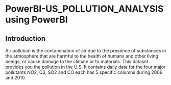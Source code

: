 # PowerBI-US_POLLUTION_ANALYSIS using PowerBI 

## Introduction
Air pollution is the contamination of air due to the presence of substances in the atmosphere that are harmful to the health of humans and other living beings, or cause damage to the climate or to materials.
This dataset provides you the pollution in the U.S. It contains daily data for the four major pollutants NO2, O3, SO2 and CO each has 5 specific columns during 2006 and 2010.

